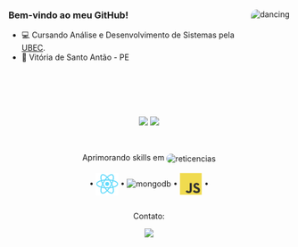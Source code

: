 <div><img align="right" alt="dancing" height="150" style="border-radius:10px;" src="https://media.tenor.com/FVL5Kgfv8kAAAAAd/happy.gif">

### Bem-vindo ao meu GitHub!
- :computer: Cursando Análise e Desenvolvimento de Sistemas pela [UBEC](https://www.ubec.edu.br).
- :house_with_garden: Vitória de Santo Antão - PE
<br><br><br><br>

##
</div>
<br>

<div align="center">
  <img height="170em" src="https://github-readme-stats.vercel.app/api?username=elder-ramos&theme=dracula&include_all_commits=true&show_icons=true&count_private=true"/>
  <img height="170em" src="https://github-readme-stats.vercel.app/api/top-langs/?username=elder-ramos&layout=compact&theme=dracula"/>
</div>

##

<div align="center">
<div style="display: inline_block"><br>
Aprimorando skills em <img align="center" alt="reticencias" height="20" style="border-radius:50px;" src="https://www.assefaz.org.br/portaldobeneficiario/public/images/reticencias_branco.gif">
<br><br>
• <img align="center" alt="react" height="40" width="40" src="https://raw.githubusercontent.com/devicons/devicon/master/icons/react/react-original.svg">
• <img align="center" alt="mongodb" height="40" width="40" src="https://cdn.jsdelivr.net/gh/devicons/devicon/icons/mongodb/mongodb-original.svg">
• <img align="center" alt="javascript" height="40" width="40" src="https://raw.githubusercontent.com/devicons/devicon/master/icons/javascript/javascript-original.svg">
•
<br>

</div>

##

<div align="center"> 


Contato:

  <a href="https://www.linkedin.com/in/elder-ramos/" target="_blank"><img src="https://img.shields.io/badge/-LinkedIn-%230077B5?style=for-the-badge&logo=linkedin&logoColor=white" target="_blank"></a>
  
</div>
